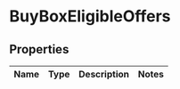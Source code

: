 # BuyBoxEligibleOffers

## Properties
Name | Type | Description | Notes
------------ | ------------- | ------------- | -------------
